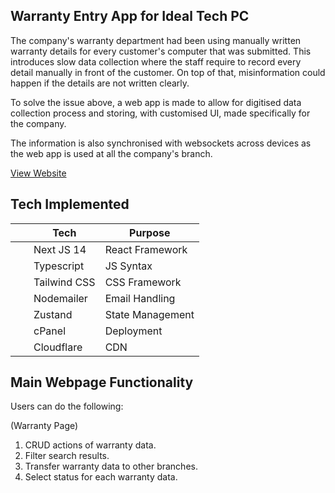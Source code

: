 ## Warranty Entry App for Ideal Tech PC

The company's warranty department had been using manually written warranty details for every customer's computer that was submitted. This introduces slow data collection where the staff require to record every detail manually in front of the customer. On top of that, misinformation could happen if the details are not written clearly.

To solve the issue above, a web app is made to allow for digitised data collection process and storing, with customised UI, made specifically for the company.

The information is also synchronised with websockets across devices as the web app is used at all the company's branch.

[View Website](https://app.idealtech.com.my/home)

## Tech Implemented

|                                                                                                                                                                | Tech         | Purpose          |
| -------------------------------------------------------------------------------------------------------------------------------------------------------------- | ------------ | ---------------- |
| <img alt="" src= "https://img.icons8.com/fluent-systems-filled/512/FFFFFF/nextjs.png" height="13">                                                             | Next JS 14   | React Framework  |
| <img alt="" src= "https://cdn-icons-png.flaticon.com/512/5968/5968381.png" height="13">                                                                        | Typescript   | JS Syntax        |
| <img alt="" src= "https://upload.wikimedia.org/wikipedia/commons/thumb/d/d5/Tailwind_CSS_Logo.svg/512px-Tailwind_CSS_Logo.svg.png?20230715030042" height="10"> | Tailwind CSS | CSS Framework    |
| <img alt="" src= "https://i0.wp.com/community.nodemailer.com/wp-content/uploads/2015/10/n2-2.png?w=422&ssl=1" height="13">                                     | Nodemailer   | Email Handling   |
| <img alt="" src= "https://user-images.githubusercontent.com/958486/218346783-72be5ae3-b953-4dd7-b239-788a882fdad6.svg" height="13">                            | Zustand      | State Management |
| <img alt="" src= "https://brandlogovector.com/wp-content/uploads/2022/02/Cpanel-Icon-Logo.png" height="10">                                                    | cPanel       | Deployment       |
| <img alt="" src= "https://upload.wikimedia.org/wikipedia/commons/9/94/Cloudflare_Logo.png" height="13">                                                        | Cloudflare   | CDN              |

## Main Webpage Functionality

Users can do the following:

(Warranty Page)

1. CRUD actions of warranty data.
2. Filter search results.
3. Transfer warranty data to other branches.
4. Select status for each warranty data.
